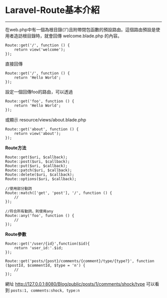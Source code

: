 # Laravel-Route基本介紹
---

在web.php中有一個為根目錄(‘/’)且附帶閉包函數的預設路由。這個路由預設是使用者造訪根目錄時，就會回傳 welcome.blade.php 的內容。
```
Route::get('/', function () {
    return view('welcome');
});
```
直接回傳
```
Route::get('/', function () {
    return 'Hello World';
});
```
設定一個回傳foo的路由，可以透過
```
Route::get('foo', function () {
    return 'Hello World';
});
```
或顯示 resource/views/about.blade.php
```
Route::get('about', function () {
    return view('about');
});
```

**Route方法**
```
Route::get($uri, $callback);
Route::post($uri, $callback);
Route::put($uri, $callback);
Route::patch($uri, $callback);
Route::delete($uri, $callback);
Route::options($uri, $callback);
```
```
//使用部分動詞
Route::match(['get', 'post'], '/', function () {
    //
});

//符合所有動詞，則使用any
Route::any('foo', function () {
    //
});
```

**Route參數**
```
Route::get('/user/{id}',function($id){
    return 'user_id:'.$id;
});
```
```
Route::get('posts/{post}/comments/{comment}/type/{type?}', function ($postId, $commentId, $type = 'n') {
    //
});
```
網址 http://127.0.0.1:8080/Blog/public/posts/1/comments/shock/type 可以看到 `posts:1, comments:shock, type:n`
